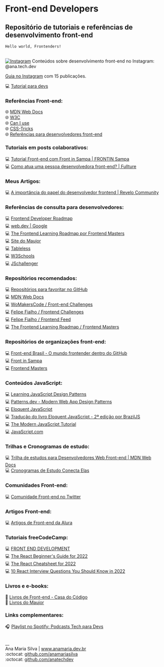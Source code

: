 # Front-end Developers

## Repositório de tutoriais e referências de desenvolvimento front-end

<code>Hello world, Frontenders!</code> 
<br><br>

<a href="https://www.instagram.com/ana.tech.dev/"><img alt="Instagram" src="https://img.shields.io/badge/ana.tech.dev-%23E4405F.svg?style=plastic&logo=Instagram&logoColor=white&color=blue"/></a> Conteúdos sobre desenvolvimento front-end no Instagram: @ana.tech.dev <br>

<a href="https://www.instagram.com/ana.tech.dev/guide/desenvolvimento-web-front-end/18164552647134233/" target="_blank">Guia no Instagram</a> com 15 publicações.
<br>

💻 [Tutorial para devs](https://www.instagram.com/p/CUOdgw1gKrM/)
<br>

### Referências Front-end:
🌐 [MDN Web Docs](https://developer.mozilla.org/pt-BR/) <br>
🌐 [W3C](https://www.w3c.br/) <br>
🌐 [Can I use](https://caniuse.com/) <br>
🌐 [CSS-Tricks](https://css-tricks.com/) <br>
🌐 [Referências para desenvolvedores front-end](https://www.instagram.com/p/CRY2ZUaD9kS/) <br>

### Tutoriais em posts colaborativos:
💻 [Tutorial Front-end com Front in Sampa | FRONTIN Sampa](https://www.instagram.com/p/CVTy0aMDOMW/) <br>
💻 [Como atua uma pessoa desenvolvedora front-end? | Fullture](https://www.instagram.com/p/CZSFyENpXWX/) <br>

### Meus Artigos:
💻 [A importância do papel do desenvolvedor frontend | Revelo Community](https://community.revelo.com/a-importancia-do-papel-do-desenvolvedor-frontend/) <br>

### Referências de consulta para desenvolvedores:
💻 [Frontend Developer Roadmap](https://roadmap.sh/frontend) <br>
💻 [web.dev | Google ](https://web.dev) <br>
💻 [The Frontend Learning Roadmap por Frontend Masters](https://frontendmasters.com/guides/learning-roadmap/) <br>
💻 [Site do Maujor](https://www.maujor.com/) <br>
💻 [Tableless](https://tableless.com.br/) <br>
💻 [W3Schools](https://www.w3schools.com/) <br>
💻 [JSchallenger](https://www.jschallenger.com/) <br>

### Repositórios recomendados:
💻 [Repositórios para favoritar no GitHub](https://www.instagram.com/p/CTf72KfDN0n/) <br>
💻 [MDN Web Docs](https://github.com/mdn) <br>
💻 [WoMakersCode / Front-end Challenges](https://github.com/WoMakersCode/challenges-front-end) <br>
💻 [Felipe Fialho / Frontend Challenges](https://github.com/felipefialho/frontend-challenges) <br>
💻 [Felipe Fialho / Frontend Feed](https://github.com/felipefialho/frontend-feed) <br>
💻 [The Frontend Learning Roadmap / Frontend Masters](https://github.com/FrontendMasters/learning-roadmap) <br>

### Repositórios de organizações front-end:
💻 [Front-end Brasil - O mundo frontender dentro do GitHub](https://github.com/frontendbr) <br>
💻 [Front in Sampa](https://github.com/frontinsampa) <br>
💻 [Frontend Masters](https://github.com/FrontendMasters) <br>

### Conteúdos JavaScript:
💻 [Learning JavaScript Design Patterns](https://www.patterns.dev/posts/classic-design-patterns/) <br>
💻 [Patterns.dev - Modern Web App Design Patterns](https://www.patterns.dev/) <br>
💻 [Eloquent JavaScript](https://eloquentjavascript.net/) <br>
💻 [Tradução do livro Eloquent JavaScript - 2ª edição por BrazilJS](https://github.com/braziljs/eloquente-javascript) <br>
💻 [The Modern JavaScript Tutorial](https://javascript.info/) <br>
💻 [JavaScript.com](https://www.javascript.com/) <br>

### Trilhas e Cronogramas de estudo:
💻 [Trilha de estudos para Desenvolvedores Web Front-end | MDN Web Docs](https://developer.mozilla.org/pt-BR/docs/Learn/Front-end_web_developer) <br>
💻 [Cronogramas de Estudo Conecta Elas](https://www.anamaria.dev.br/parcerias/conecta_elas/conecta_elas.html) <br>

### Comunidades Front-end:
💻 [Comunidade Front-end no Twitter](https://www.instagram.com/p/CaVtSk8gQSg/) <br>

### Artigos Front-end:
💻 [Artigos de Front-end da Alura](https://www.alura.com.br/artigos/front-end) <br>

### Tutoriais freeCodeCamp:
💻 [FRONT END DEVELOPMENT](https://www.freecodecamp.org/news/tag/front-end-development/)<br>
💻 [The React Beginner's Guide for 2022](www.freecodecamp.org/news/react-beginners-guide/) <br>
💻 [The React Cheatsheet for 2022](https://www.freecodecamp.org/news/the-react-cheatsheet/) <br>
💻 [10 React Interview Questions You Should Know in 2022](https://www.freecodecamp.org/news/react-interview-questions-to-know/) <br>

### Livros e e-books: 
📘 [Livros de Front-end - Casa do Código](https://www.casadocodigo.com.br/collections/livros-de-front-end) <br>
📘 [Livros do Maujor](https://livrosdomaujor.com.br/) <br>

### Links complementares:
🎧 [Playlist no Spotify: Podcasts Tech para Devs](https://open.spotify.com/playlist/2grGG2vgZOOE0RjuWVV5iv?si=7uR86uv2S_aOOJ2bO0aygA&dl_branch=1&nd=1)

<br>
__<br>
Ana Maria Silva | <a href="https://www.anamaria.dev.br" target="_blank">www.anamaria.dev.br</a><br>
:octocat: <a href="https://github.com/anamariasilva" target="_blank">github.com/anamariasilva</a><br>
:octocat: <a href="https://github.com/anatechdev" target="_blank">github.com/anatechdev</a>
